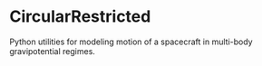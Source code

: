 # CircularRestricted
Python utilities for modeling motion of a spacecraft in multi-body gravipotential regimes. 
